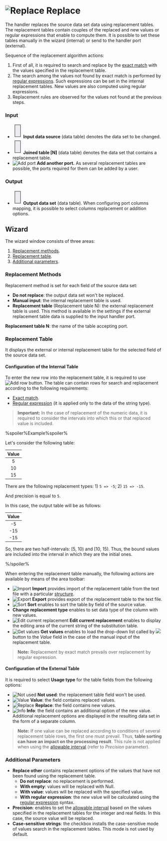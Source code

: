 # ![Replace](../../../images/icons/components/replace-columns_default.svg) Replace

The handler replaces the source data set data using replacement tables. The replacement tables contain couples of the replaced and new values or regular expressions that enable to compute them. It is possible to set these tables manually in the wizard (internal) or send to the handler port (external).

Sequence of the replacement algorithm actions:

1. First of all, it is required to search and replace by the [exact match](./exact-match.md) with the values specified in the replacement table.
2. The search among the values not found by exact match is performed by [regular expressions](./regexp-match.md). Such expressions can be set in the internal replacement tables. New values are also computed using regular expressions.
3. Replacement rules are observed for the values not found at the previous steps.

### Input

* ![Input data source](../../../images/icons/app/node/ports/inputs/table_inactive.svg) **Input data source** (data table) denotes the data set to be changed.
* ![Data set](../../../images/icons/app/node/ports/inputs/table_inactive.svg) **Joined table [N]** (data table) denotes the data set that contains a replacement table.
* ![Add port](../../../images/icons/app/node/ports/add/add_inactive_default.svg) **Add another port.** As several replacement tables are possible, the ports required for them can be added by a user.

### Output

* ![Output data set](../../../images/icons/app/node/ports/inputs/table_inactive.svg) **Output data set** (data table). When configuring port columns mapping, it is possible to select columns replacement or addition options.

## Wizard

The wizard window consists of three areas:

1. [Replacement methods](#sposoby-zamen).
2. [Replacement table](#tablitsa-zamen).
3. [Additional parameters](#dopolnitelnye-parametry).

### Replacement Methods

Replacement method is set for each field of the source data set:

* **Do not replace**: the output data set won't be replaced.
* **Manual input**: the internal replacement table is used.
* **Replacement table** (Replacement table N): the external replacement table is used. This method is available in the settings if the external replacement table data is supplied to the input handler port.

**Replacement table N**: the name of the table accepting port.

### Replacement Table

It displays the external or internal replacement table for the selected field of the source data set.

#### Configuration of the Internal Table

To enter the new row into the replacement table, it is required to use ![Add row](../../../images/icons/toolbar-controls/plus_default.svg) button. The table can contain rows for search and replacement according to the following requirements:

* [Exact match](./exact-match.md).
* [Regular expression](./regexp-match.md) (it is applied only to the data of the string type).

> **Important:** In the case of replacement of the numeric data, it is required to consider the intervals into which this or that replaced value is included.

%spoiler%Example%spoiler%

Let's consider the following table:

| Value |
|:--------:|
| 5 |
| 10 |
| 15 |

There are the following replacement types: 1) `5 => -5`; 2) `15 => -15`.

And precision is equal to `5`.

In this case, the output table will be as follows:

| Value |
|:--------:|
| -5 |
| -15 |
| -15 |

So, there are two half-intervals: [5, 10) and [10, 15).
Thus, the bound values are included into the interval in which they are the initial ones.

%/spoiler%

When entering the replacement table manually, the following actions are available by means of the area toolbar:

* ![Import](../../../images/icons/toolbar-controls/import_default.svg) **Import** provides import of the replacement table from the text file with a particular [structure](./import-tz.md).
* ![Export](../../../images/icons/toolbar-controls/export_default.svg) **Export** provides export of the replacement table to the text file.
* ![Sort](../../../images/icons/toolbar-controls/sort-asc_default.svg) **Sort** enables to sort the table by field of the source value.
* **Change replacement type** enables to set data type of the column with new values.
* ![Edit current replacement](../../../images/icons/toolbar-controls/edit_default.svg) **Edit current replacement** enables to display the editing area of the current string of the substitution table.
* ![Get values](../../../images/icons/toolbar-controls/load-values_default.svg) **Get values** enables to load the drop-down list called by ![ ](../../../images/icons/toolbar-controls/down_default.svg) button to the *Value* field in the case of the manual input of the replacement table.

> **Note:** Replacement by exact match prevails over replacement by regular expression.

#### Configuration of the External Table

It is required to select **Usage type** for the table fields from the following options:

* ![Not used](../../../images/icons/usage-types/unspecified_default.svg) **Not used**: the replacement table field won't be used.
* ![Value](../../../images/icons/usage-types/source_default.svg) **Value**: the field contains replaced values.
* ![Replace](../../../images/icons/usage-types/replace-by_default.svg) **Replace**: the field contains new values.
* ![Info](../../../images/icons/usage-types/unspecified_default.svg) **Info**: the field contains an additional option of the new value. Additional replacement options are displayed in the resulting data set in the form of a separate column.

> **Note:** If one value can be replaced according to conditions of several replacement table rows, the first one must prevail. Thus, **table sorting can have an impact on the processing result**. This rule is not applied when using the [allowable interval](./exact-match.md#primenenie-dopustimogo-intervala) (refer to *Precision* parameter).

### Additional Parameters

* **Replace other** contains replacement options of the values that have not been found using the replacement table.
   * **Do not replace**: no replacement is performed.
   * **With empty**: values will be replaced with Null.
   * **With value**: values will be replaced with the specified value.
   * **With regular expression**: the new value will be calculated using the [regular expression](./regexp-match.md) syntax.
* **Precision**: enables to set the [allowable interval](./exact-match.md#primenenie-dopustimogo-intervala) based on the values specified in the replacement tables for the integer and real fields. In this case, the source value will be replaced.
* **Case-sensitive strings**: the checkbox installs the case-sensitive mode of values search in the replacement tables. This mode is not used by default.
